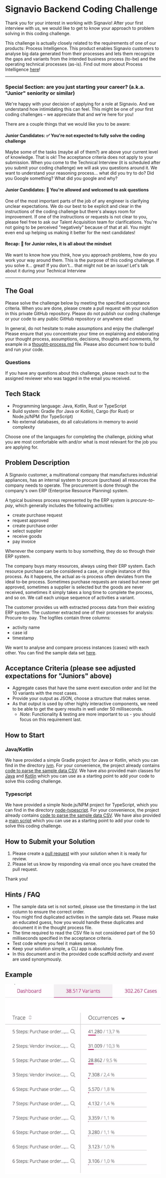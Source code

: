 # Signavio Backend Coding Challenge
Thank you for your interest in working with Signavio! After your first interview with us, we would like to get to know your approach to problem solving in this coding challenge.

This challenge is actually closely related to the requirements of one of our products: Process Intelligence. This product enables Signavio customers to analyse big data generated from their processes and lets them recognize the gaps and variants from the intended business process (to-be) and the operating technical processes (as-is). Find out more about Process Intelligence [here](https://www.signavio.com/products/process-intelligence/)!

---
### Special Section: are you just starting your career? (a.k.a. "Junior" seniority or similar)

We're happy with your decision of applying for a role at Signavio. And we understand how intimidating this can feel. This might be one of your first coding challenges – we appreciate that and we're here for you!

There are a couple things that we would like you to be aware:

#### Junior Candidates: ✅ You're not expected to fully solve the coding challenge
Maybe some of the tasks (maybe all of them?) are above your current level of knowledge. That is ok! The acceptance criteria does not apply to your submission. 
When you come to the Technical Interview (it is scheduled after you submit your coding challenge) we will ask you questions around it. We want to understand your reasoning process... what did you try to do? Did you Google something? What did you google and why?

#### Junior Candidates: 🤔 You're allowed and welcomed to ask questions
One of the most important parts of the job of any engineer is clarifying unclear expectations. We do our best to be explicit and clear in the instructions of the coding challenge but there's always room for improvement. If one of the instructions or requests is not clear to you, please feel free to ask our Talent Acquisition team for clarifications. You're not going to be perceived "negatively" because of that at all. You might even end up helping us making it better for the next candidates!

#### Recap: 🧠 for Junior roles, it is all about the mindset
We want to know how you think, how you approach problems, how do you work your way around them. This is the purpose of this coding challenge. If you solve it... great! If you don't... that might not be an issue! Let's talk about it during your Technical Interview

---

## The Goal
Please solve the challenge below by meeting the specified acceptance criteria. When you are done, please create a pull request with your solution in this private GitHub repository. Please do not publish our coding challenge or your code to any public GitHub repository or anywhere else!

In general, do not hesitate to make assumptions and enjoy the challenge!
Please ensure that you concentrate your time on explaining and elaborating your thought process, assumptions, decisions, thoughts and comments, for example in a [thought-process.md](thought-process.md) file. Please also document how to build and run your code.

### Questions

If you have any questions about this challenge, please reach out to the assigned reviewer who was tagged in the email you received.


## Tech Stack

* Programming language: Java, Kotlin, Rust or TypeScript
* Build system: Gradle (for Java or Kotlin), Cargo (for Rust) or Node.js/NPM (for TypeScript)
* No external databases, do all calculations in memory to avoid complexity

Choose one of the languages for completing the challenge, picking what you are most comfortable with and/or what is most relevant for the job you are applying for.

## Problem Description
A Signavio customer, a multinational company that manufactures industrial appliances, has an internal system to procure (purchase) all resources the company needs to operate. The procurement is done through the company's own ERP (Enterprise Resource Planning) system.

A typical business process represented by the ERP system is _procure-to-pay_, which generally includes the following activities:
* create purchase request
* request approved
* create purchase order
* select supplier
* receive goods
* pay invoice

Whenever the company wants to buy something, they do so through their ERP system.

The company buys many resources, always using their ERP system. Each resource purchase can be considered a case, or single instance of this process. As it happens, the actual as-is process often deviates from the ideal to-be process. Sometimes purchase requests are raised but never get approved, sometimes a supplier is selected but the goods are never received, sometimes it simply takes a long time to complete the process, and so on. We call each unique sequence of activities a variant.

The customer provides us with extracted process data from their existing ERP system. The customer extracted one of their processes for analysis: Procure-to-pay. The logfiles contain three columns:
* activity name
* case id
* timestamp

We want to analyse and compare process instances (cases) with each other. You can find the sample data set [here](samples/Activity_Log_2004_to_2014.csv).

## Acceptance Criteria (please see adjusted expectations for "Juniors" above)
* Aggregate cases that have the same event execution order and list the 10 variants with the most cases.
* Provide your output as JSON, choose a structure that makes sense.
* As that output is used by other highly interactive components, we need to be able to get the query results in well under 50 milliseconds.
    * _Note_: Functionality & testing are more important to us - you should focus on this requirement last.

## How to Start

### Java/Kotlin
We have provided a simple Gradle project for Java or Kotlin, which you can find in the directory [jvm](jvm/).
For your convenience, the project already contains [code to parse the sample data CSV](jvm/jvm-shared/src/main/java/com/signavio/).
We have also provided main classes for [Java](jvm/app-java/src/main/java/com/signavio/App.java) and [Kotlin](jvm/app-kotlin/src/main/kotlin/com/signavio/App.kt) which you can use as a starting point to add your code to solve this coding challenge.

### Typescript
We have provided a simple Node.js/NPM project for TypeScript, which you can find in the directory [node-typescript](node-typescript/).
For your convenience, the project already contains [code to parse the sample data CSV](node-typescript/src/event-log-parser.ts).
We have also provided a [main script](node-typescript/src/main.ts) which you can use as a starting point to add your code to solve this coding challenge.

## How to Submit your Solution
1. Please create a [pull request](https://docs.github.com/en/free-pro-team@latest/github/collaborating-with-issues-and-pull-requests/creating-a-pull-request) with your solution when it is ready for review.
2. Please let us know by responding via email once you have created the pull request.

Thank you!


## Hints / FAQ
* The sample data set is not sorted, please use the timestamp in the last column to ensure the correct order.
* You might find duplicated activities in the sample data set. Please make an educated guess, how you would handle these duplicates and document it in the thought process file.
* The time required to read the CSV file is not considered part of the 50 milliseconds specified in the acceptance criteria.
* Test code where you feel it makes sense.
* Keep your solution simple, a CLI app is absolutely fine.
* In this document and in the provided code scaffold _activity_ and _event_ are used synonymously.

## Example
![Variants example](images/example.png)
